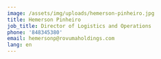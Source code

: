 ```yaml
---
image: /assets/img/uploads/hemerson-pinheiro.jpg
title: Hemerson Pinheiro
job_title: Director of Logistics and Operations
phone: '848345380'
email: hemersonp@rovumaholdings.com
lang: en
---
```


